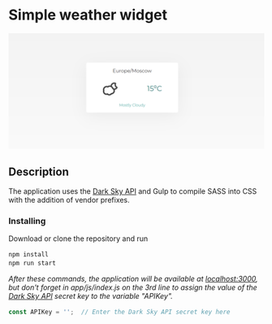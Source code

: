 # Simple weather widget

![Screenshot](https://github.com/quertc/weather-widget/blob/master/preview.PNG)

## Description

The application uses the [Dark Sky API](https://darksky.net/dev) and Gulp to compile SASS into CSS with the addition of vendor prefixes.

### Installing

Download or clone the repository and run

```bash
npm install
npm run start
```

_After these commands, the application will be available at [localhost:3000](http://localhost:3000/), but don't forget in app/js/index.js on the 3rd line to assign the value of the [Dark Sky API](https://darksky.net/dev) secret key to the variable "APIKey"._

```JavaScript
const APIKey = '';  // Enter the Dark Sky API secret key here
```
